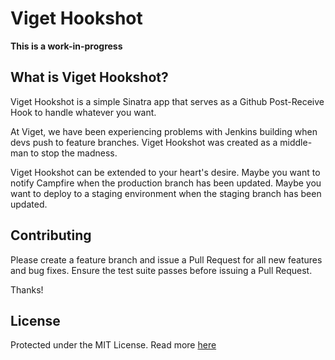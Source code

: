 # Viget Hookshot

**This is a work-in-progress**

## What is Viget Hookshot?

Viget Hookshot is a simple Sinatra app that serves as a Github Post-Receive
Hook to handle whatever you want.

At Viget, we have been experiencing problems with Jenkins building when devs
push to feature branches.  Viget Hookshot was created as a middle-man to stop
the madness.

Viget Hookshot can be extended to your heart's desire.  Maybe you want to
notify Campfire when the production branch has been updated.  Maybe you want to
deploy to a staging environment when the staging branch has been updated.

## Contributing

Please create a feature branch and issue a Pull Request for all new features
and bug fixes.  Ensure the test suite passes before issuing a Pull Request.

Thanks!

## License

Protected under the MIT License. Read more [here](./LICENSE)

